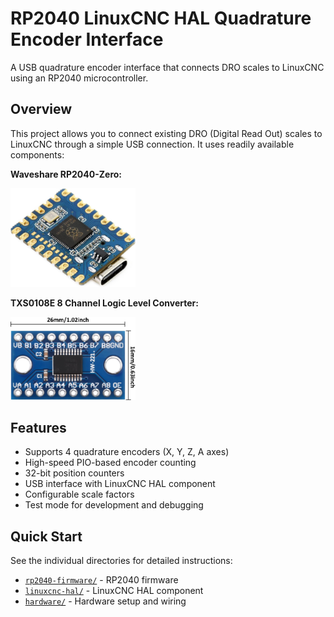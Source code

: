 # RP2040 LinuxCNC HAL Quadrature Encoder Interface

A USB quadrature encoder interface that connects DRO scales to LinuxCNC using an RP2040 microcontroller.

## Overview

This project allows you to connect existing DRO (Digital Read Out) scales to LinuxCNC through a simple USB connection. It uses readily available components:

**Waveshare RP2040-Zero:**

[<img src="./hardware/rp2040-zero.jpg" width="200px"/>](./hardware/rp2040-zero.jpg)

**TXS0108E 8 Channel Logic Level Converter:**

[<img src="./hardware/TXS0108E.jpg" width="200px"/>](./hardware/TXS0108E.jpg)

## Features

- Supports 4 quadrature encoders (X, Y, Z, A axes)
- High-speed PIO-based encoder counting
- 32-bit position counters
- USB interface with LinuxCNC HAL component
- Configurable scale factors
- Test mode for development and debugging

## Quick Start

See the individual directories for detailed instructions:
- [`rp2040-firmware/`](rp2040-firmware/) - RP2040 firmware
- [`linuxcnc-hal/`](linuxcnc-hal/) - LinuxCNC HAL component
- [`hardware/`](hardware/) - Hardware setup and wiring 
